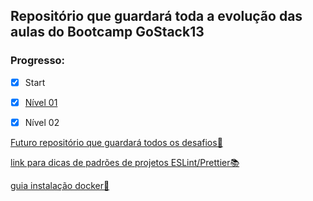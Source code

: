 ## Repositório que guardará toda a evolução das aulas do Bootcamp GoStack13

### Progresso:
- [x] Start
- [x] [Nível 01](https://github.com/savio777/bootcamp-gostack11/tree/nivel-01)
- [x] Nível 02


[Futuro repositório que guardará todos os desafios📂](https://github.com/savio777/desafios-gostack11)

[link para dicas de padrões de projetos ESLint/Prettier📚](https://www.notion.so/Padr-es-de-projeto-com-ESLint-Prettier-e-EditorConfig-0b57b47a24724c859c0cf226aa0cc3a7)

[guia instalação docker🐳](https://www.notion.so/Instalando-Docker-6290d9994b0b4555a153576a1d97bee2)
